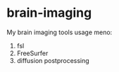 # brain-imaging

My brain imaging tools usage meno:

1) fsl
2) FreeSurfer
3) diffusion postprocessing
